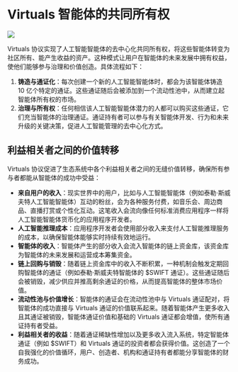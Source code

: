 # Virtuals 智能体的共同所有权

![](/images/virtuals/value-flow-of-agents-co-ownership.avif)

Virtuals 协议实现了人工智能智能体的去中心化共同所有权，将这些智能体转变为社区所有、能产生收益的资产。这种模式让用户在智能体的未来发展中拥有权益，使他们能够参与治理和价值创造。具体流程如下：
1. **铸造与通证化**：每次创建一个新的人工智能智能体时，都会为该智能体铸造 10 亿个特定的通证。这些通证随后会被添加到一个流动性池中，从而建立起智能体所有权的市场。
2. **治理与所有权**：任何相信该人工智能智能体潜力的人都可以购买这些通证，它们充当智能体的治理通证。通证持有者可以参与有关智能体开发、行为和未来升级的关键决策，促进人工智能管理的去中心化方式。

## 利益相关者之间的价值转移

Virtuals 协议促进了生态系统中各个利益相关者之间的无缝价值转移，确保所有参与者都能从智能体的成功中受益：
- **来自用户的收入**：现实世界中的用户，比如与人工智能智能体（例如泰勒·斯威夫特人工智能智能体）互动的粉丝，会为各种服务付费，如音乐会、周边商品、直播打赏或个性化互动。这笔收入会流向像任何标准消费应用程序一样将人工智能智能体货币化的应用程序开发者。
- **人工智能推理成本**：应用程序开发者会使用部分收入来支付人工智能推理服务的成本，以确保智能体能够实时持续有效地运行。
- **智能体的收入**：智能体产生的部分收入会流入智能体的链上资金库，该资金库为智能体的未来发展和运营成本筹集资金。
- **链上回购与销毁**：随着链上资金库中的收入不断积累，一种机制会触发定期回购智能体的通证（例如泰勒·斯威夫特智能体的 $SWIFT 通证）。这些通证随后会被销毁，减少供应并推高剩余通证的价格，从而提高智能体的整体市场价值。
- **流动性池与价值增长**：智能体的通证会在流动性池中与 Virtuals 通证配对，将智能体的成功直接与 Virtuals 通证的价值联系起来。随着智能体产生更多收入且其通证被销毁，智能体通证价值和基础的 Virtuals 通证都会增值，使所有通证持有者受益。
- **利益相关者的收益**：随着通证稀缺性增加以及更多收入流入系统，特定智能体通证（例如 $SWIFT）和 Virtuals 通证的投资者都会获得价值。这创造了一个自我强化的价值循环，用户、创造者、机构和通证持有者都能分享智能体的财务成功。
